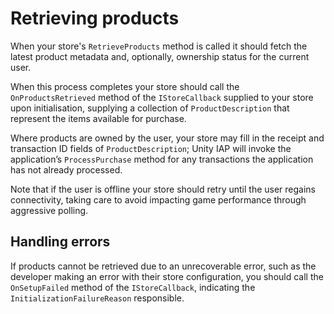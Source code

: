 Retrieving products
===================

When your store's ``RetrieveProducts`` method is called it should fetch the latest product metadata and, optionally, ownership status for the current user.

When this process completes your store should call the ``OnProductsRetrieved`` method of the ``IStoreCallback`` supplied to your store upon initialisation, supplying a collection of ``ProductDescription`` that represent the items available for purchase.

Where products are owned by the user, your store may fill in the receipt and transaction ID fields of ``ProductDescription``; Unity IAP will invoke the application’s ``ProcessPurchase`` method for any transactions the application has not already processed.

Note that if the user is offline your store should retry until the user regains connectivity, taking care to avoid impacting game performance through aggressive polling.

Handling errors
---------------

If products cannot be retrieved due to an unrecoverable error, such as the developer making an error with their store configuration, you should call the ``OnSetupFailed`` method of the ``IStoreCallback``, indicating the ``InitializationFailureReason`` responsible.
